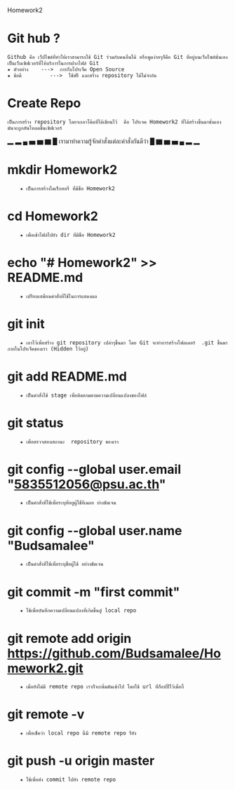 </h>Homework2</h1><Br> 

# Git hub ?
	Github คือ เว็ปไซต์ที่ทำให้เราสามารถใช้ Git ร่วมกับคนอื่นได้ หรือพูดง่ายๆก็คือ Git ที่อยู่บนเว็บไซต์นั่นเอง เป็นเว็บเซิฟเวอร์ที่ให้บริการในการฝากไฟล์ Git
	★ ตัวอย่าง    --->  การก็บโปรเจ็ค Open Source 
	★ ข้อดี         --->  ใช้ฟรี และสร้าง repository ได้ไม่จำกัด
# Create Repo
	เป็นการสร้าง repository โดยจะเอาโค๊ดที่ได้เขียนไว้  คือ โปรเจค Homework2 ที่ได้สร้างขึ้นมานั้นเอง มันจะถูกอัพโหลดขึ้นเซิฟเวอร์
  ▂ ▃ ▄ ▅ ▆ ▇ █ เรามาทำความรู้จักคำสั่งแต่ละคำสั่งกันดีว่า █ ▇ ▆ ▅ ▄ ▃ ▂ 
# mkdir Homework2
		★ เป็นการสร้างไดเร็กทอรี่ ที่มีชื่อ Homework2
# cd Homework2
		★ เพื่อเข้าไฟล์ไปยัง dir ที่มีชื่อ Homework2
# echo "# Homework2" >> README.md
		★ เปรียบเสมือนคำสั่งที่ใช้ในการแสดงผล
# git init
		★ เอาไว้เพื่อสร้าง git repository เปล่าๆขึ้นมา โดย Git จะทำการสร้างโฟลเดอร์  .git ขึ้นมาภายในโปรเจ็คของเรา (Hidden ไว้อยู่)
# git add README.md
		★ เป็นคำสั่งใช้ stage เพื่อติดตามตามความเปลี่ยนแปลงของไฟล์
# git status
		★ เพื่อตรวจสอบสถานะ  repository ของเรา 
# git config --global user.email "5835512056@psu.ac.th"
		★ เป็นคำสั่งที่ใช้เพื่อระบุที่อยูผู้ใช้่อีเมลอ ย่างชัดเจน
# git config --global user.name "Budsamalee"
		★ เป็นคำสั่งที่ใช้เพื่อระบุชื่อผู้ใช้ อย่างชัดเจน 
# git commit -m "first commit"
		★ ใช้เพื่อบันทึกความเปลี่ยนแปลงที่เกิดขึ้นสู่ local repo
# git remote add origin https://github.com/Budsamalee/Homework2.git
		★ เมื่อยังไม่มี remote repo เราก็จะเพิ่มมันเข้าไป โดยใช้ url ที่ก็อปปี้ไว้เมื่อกี้
# git remote -v
		★ เพื่อเช็คว่า local repo นี้มี remote repo รึยัง
# git push -u origin master
		★ ใช้เพื่อส่ง commit ไปยัง remote repo





		
